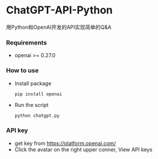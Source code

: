 # ChatGPT-API-Python
用Python和OpenAI开发的API实现简单的Q&amp;A

### Requirements

* openai >= 0.27.0

### How to use

* Install package
  ```
  pip install openai
  ```
* Run the script
  ```python
  python chatgpt.py
  ```

### API key

* get key from https://platform.openai.com/
* Click the avatar on the right upper conner, View API keys